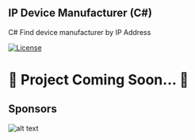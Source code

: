 
## IP Device Manufacturer (C#)
C# Find device manufacturer by IP Address

[![License](https://img.shields.io/badge/License-BSD%202--Clause-orange.svg)](https://opensource.org/licenses/BSD-2-Clause)

# 🔺 Project Coming Soon... 🔺

## Sponsors
![alt text](https://github.com/KravitzMC/IPDeviceManufacturer/blob/main/netthailand.png)
